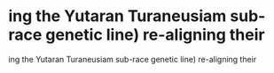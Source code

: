# ing the Yutaran Turaneusiam sub-race genetic line) re-aligning their

ing the Yutaran Turaneusiam sub-race genetic line) re-aligning their